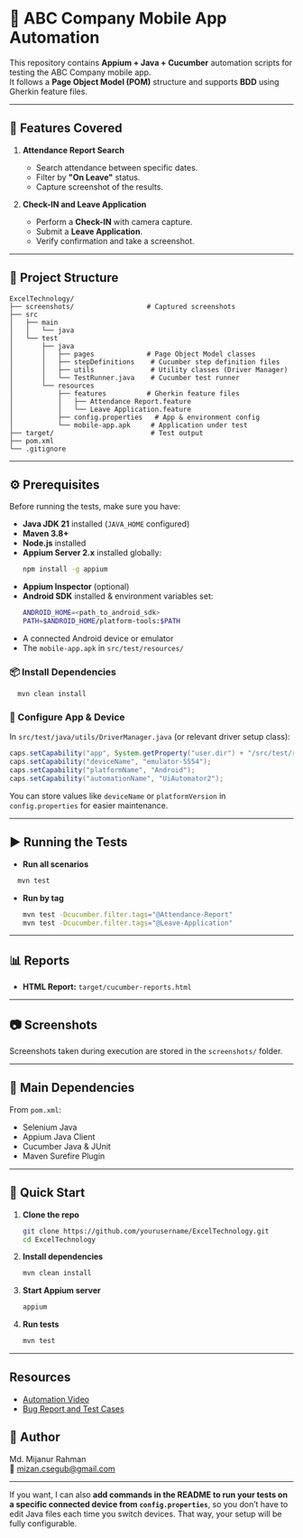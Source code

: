 # 📱 ABC Company Mobile App Automation

This repository contains **Appium + Java + Cucumber** automation scripts for testing the ABC Company mobile app.  
It follows a **Page Object Model (POM)** structure and supports **BDD** using Gherkin feature files.

---

## 📌 Features Covered

1. **Attendance Report Search**
    - Search attendance between specific dates.
    - Filter by **"On Leave"** status.
    - Capture screenshot of the results.

2. **Check-IN and Leave Application**
    - Perform a **Check-IN** with camera capture.
    - Submit a **Leave Application**.
    - Verify confirmation and take a screenshot.

---

## 📂 Project Structure

```
ExcelTechnology/
├── screenshots/                  # Captured screenshots
├── src
│   ├── main
│   │   └── java
│   └── test
│       ├── java
│       │   ├── pages             # Page Object Model classes
│       │   ├── stepDefinitions    # Cucumber step definition files
│       │   ├── utils              # Utility classes (Driver Manager)
│       │   └── TestRunner.java    # Cucumber test runner
│       └── resources
│           ├── features          # Gherkin feature files
│           │   ├── Attendance Report.feature
│           │   └── Leave Application.feature
│           ├── config.properties   # App & environment config
│           └── mobile-app.apk     # Application under test
├── target/                        # Test output
├── pom.xml
└── .gitignore
```

---

## ⚙️ Prerequisites

Before running the tests, make sure you have:

- **Java JDK 21** installed (`JAVA_HOME` configured)
- **Maven 3.8+**
- **Node.js** installed
- **Appium Server 2.x** installed globally:
  ```bash
  npm install -g appium
  ```
- **Appium Inspector** (optional)
- **Android SDK** installed & environment variables set:
  ```bash
  ANDROID_HOME=<path_to_android_sdk>
  PATH=$ANDROID_HOME/platform-tools:$PATH
  ```
- A connected Android device or emulator
- The `mobile-app.apk` in `src/test/resources/`

### 📦 Install Dependencies
```bash
  mvn clean install
```

### 🔧 Configure App & Device

In `src/test/java/utils/DriverManager.java` (or relevant driver setup class):

```java
caps.setCapability("app", System.getProperty("user.dir") + "/src/test/resources/mobile-app.apk");
caps.setCapability("deviceName", "emulator-5554");
caps.setCapability("platformName", "Android");
caps.setCapability("automationName", "UiAutomator2");
```

You can store values like `deviceName` or `platformVersion` in `config.properties` for easier maintenance.

---

## ▶️ Running the Tests

- **Run all scenarios**
```bash
  mvn test
  ```

- **Run by tag**
  ```bash
  mvn test -Dcucumber.filter.tags="@Attendance-Report"
  mvn test -Dcucumber.filter.tags="@Leave-Application"
  ```

---

## 📊 Reports

- **HTML Report:** `target/cucumber-reports.html`

---

## 📷 Screenshots

Screenshots taken during execution are stored in the `screenshots/` folder.

---

## 🧩 Main Dependencies

From `pom.xml`:

- Selenium Java
- Appium Java Client
- Cucumber Java & JUnit
- Maven Surefire Plugin

---

## 🚀 Quick Start

1. **Clone the repo**
   ```bash
   git clone https://github.com/yourusername/ExcelTechnology.git
   cd ExcelTechnology
   ```

2. **Install dependencies**
   ```bash
   mvn clean install
   ```

3. **Start Appium server**
   ```bash
   appium
   ```

4. **Run tests**
   ```bash
   mvn test
   ```

---
## Resources
- [Automation Video](docs/automation_video.mp4)
- [Bug Report and Test Cases](docs/exploratory_testing.pdf)


## 👤 Author

Md. Mijanur Rahman  
📧 mizan.csegub@gmail.com

---

If you want, I can also **add commands in the README to run your tests on a specific connected device from `config.properties`**, so you don’t have to edit Java files each time you switch devices. That way, your setup will be fully configurable.
